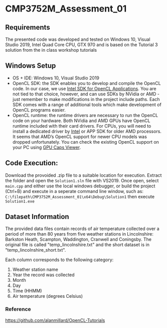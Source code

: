 
# CMP3752M_Assessment_01

## Requirements

The presented code was developed and tested on Windows 10, Visual Studio 2019, Intel Quad Core CPU, GTX 970 and is based on the Tutorial 3 solution from the in class workshop tutorials

 
## Windows Setup
 - OS + IDE: Windows 10, Visual Studio 2019
 - OpenCL SDK: the SDK enables you to develop and compile the OpenCL code. In our case, we use [Intel SDK for OpenCL Applications](https://software.intel.com/en-us/intel-opencl). You are not tied to that choice, however, and can use SDKs by NVidia or AMD - just remember to make modifications in the project include paths. Each SDK comes with a range of additional tools which make development of OpenCL programs easier.
 - OpenCL runtime: the runtime drivers are necessary to run the OpenCL code on your hardware. Both NVidia and AMD GPUs have OpenCL runtime included with their card drivers. For CPUs, you will need to install a dedicated driver by [Intel](https://software.intel.com/en-us/articles/opencl-drivers) or APP SDK for older AMD processors. It seems that AMD’s OpenCL support for newer CPU models was dropped unfortunately. You can check the existing OpenCL support on your PC using [GPU Caps Viewer](http://www.ozone3d.net/gpu_caps_viewer/).


## Code Execution: 

Download the provoided .zip file to a suitable location for execution. Extract the folder and open the `Solution1.sln` file with VS2019. Once open, select `main.cpp` and either use the local windows debugger, or build the project (Ctrl+B) and execute in a seperate command line window, such as: `C:\filepath\CMP3752M_Assessment_01\x64\Debug\Solution1` then execute `Solution1.exe`


## Dataset Information

The provided data files contain records of air temperature collected over a period of more than 80 years from five weather stations in Lincolnshire: Barkston Heath, Scampton, Waddington, Cranwell and Coningsby. The original file is called "temp_lincolnshire.txt" and the short dataset is in "temp_lincolnshire_short.txt".

Each column corresponds to the following category:

   1. Weather station name
   2. Year the record was collected
   3. Month
   4. Day
   5. Time (HHMM)
   6. Air temperature (degrees Celsius)

### Reference

https://github.com/alanmillard/OpenCL-Tutorials


